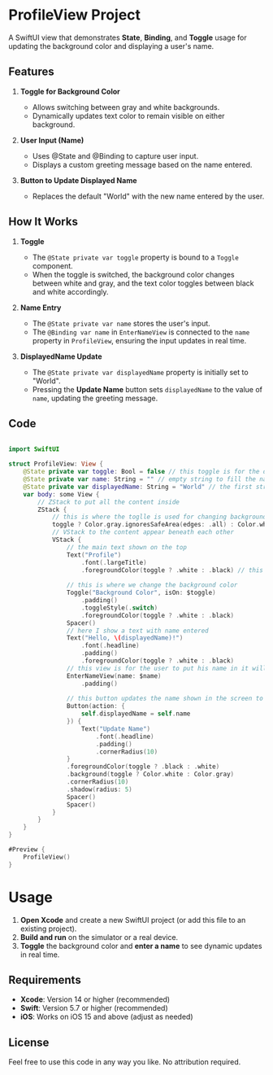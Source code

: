 # ProfileView Project

A SwiftUI view that demonstrates **State**, **Binding**, and **Toggle** usage for updating the background color and displaying a user's name.

## Features

1. **Toggle for Background Color**  
   - Allows switching between gray and white backgrounds.
   - Dynamically updates text color to remain visible on either background.

2. **User Input (Name)**  
   - Uses @State and @Binding to capture user input.
   - Displays a custom greeting message based on the name entered.

3. **Button to Update Displayed Name**  
   - Replaces the default "World" with the new name entered by the user.

## How It Works

1. **Toggle**  
   - The `@State private var toggle` property is bound to a `Toggle` component.
   - When the toggle is switched, the background color changes between white and gray, and the text color toggles between black and white accordingly.

2. **Name Entry**  
   - The `@State private var name` stores the user's input.
   - The `@Binding var name` in `EnterNameView` is connected to the `name` property in `ProfileView`, ensuring the input updates in real time.

3. **DisplayedName Update**  
   - The `@State private var displayedName` property is initially set to "World".
   - Pressing the **Update Name** button sets `displayedName` to the value of `name`, updating the greeting message.

## Code

```swift

import SwiftUI

struct ProfileView: View {
    @State private var toggle: Bool = false // this toggle is for the darmode function
    @State private var name: String = "" // empty string to fill the name later
    @State private var displayedName: String = "World" // the first string displayed is world just to mke look good
    var body: some View {
        // ZStack to put all the content inside
        ZStack {
            // this is where the toglle is used for changing background color
            toggle ? Color.gray.ignoresSafeArea(edges: .all) : Color.white.ignoresSafeArea(edges: .all) // here to make the safe area the same color
            // VStack to the content appear beneath each other
            VStack {
                // the main text shown on the top
                Text("Profile")
                    .font(.largeTitle)
                    .foregroundColor(toggle ? .white : .black) // this is to change the text color based on the background color
                
                // this is where we change the background color
                Toggle("Background Color", isOn: $toggle)
                    .padding()
                    .toggleStyle(.switch)
                    .foregroundColor(toggle ? .white : .black)
                Spacer()
                // here I show a text with name entered
                Text("Hello, \(displayedName)!")
                    .font(.headline)
                    .padding()
                    .foregroundColor(toggle ? .white : .black)
                // this view is for the user to put his name in it will save the entered name in name variable
                EnterNameView(name: $name)
                    .padding()
                
                // this button updates the name shown in the screen to the entered name
                Button(action: {
                    self.displayedName = self.name
                }) {
                    Text("Update Name")
                        .font(.headline)
                        .padding()
                        .cornerRadius(10)
                }
                .foregroundColor(toggle ? .black : .white)
                .background(toggle ? Color.white : Color.gray)
                .cornerRadius(10)
                .shadow(radius: 5)
                Spacer()
                Spacer()
            }
        }
    }
}

#Preview {
    ProfileView()
}


```
# Usage
1. **Open Xcode** and create a new SwiftUI project (or add this file to an existing project).  
2. **Build and run** on the simulator or a real device.  
3. **Toggle** the background color and **enter a name** to see dynamic updates in real time.

## Requirements
- **Xcode**: Version 14 or higher (recommended)  
- **Swift**: Version 5.7 or higher (recommended)  
- **iOS**: Works on iOS 15 and above (adjust as needed)

## License
Feel free to use this code in any way you like. No attribution required.

